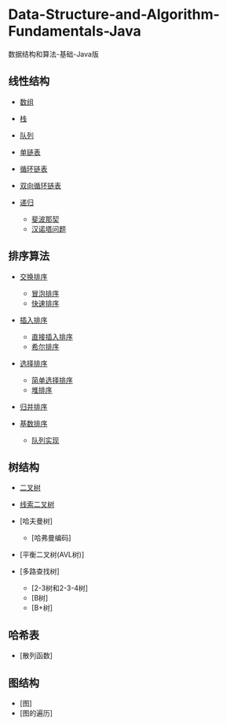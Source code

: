# Data-Structure-and-Algorithm-Fundamentals-Java
数据结构和算法-基础-Java版
## 线性结构
- [数组](/src/sort_Algorithm/exchange_Sort/array)
- [栈](/src/sort_Algorithm/exchange_Sort/stack)
- [队列](/src/sort_Algorithm/exchange_Sort/queue)
- [单链表](/src/sort_Algorithm/exchange_Sort/node)
- [循环链表](/src/sort_Algorithm/exchange_Sort/loopNode)
- [双向循环链表](/src/sort_Algorithm/exchange_Sort/doubleNode)
- [递归](/src/sort_Algorithm/exchange_Sort/recursion)

    + [斐波那契](/src/sort_Algorithm/exchange_Sort/recursion/fibonacci)
    + [汉诺塔问题](/src/sort_Algorithm/exchange_Sort/recursion/tower_of_Hanoi)
## 排序算法
- [交换排序](/src/sort_Algorithm/exchange_Sort)

    + [冒泡排序](/src/sort_Algorithm/exchange_Sort/bubble_Sort)
    + [快速排序](/src/sort_Algorithm/exchange_Sort/qucik_Sort)
- [插入排序](/src/sort_Algorithm/insertion_Sort)

    + [直接插入排序](/src/sort_Algorithm/insertion_Sort/straight_Insertion_Sort)
    + [希尔排序](/src/sort_Algorithm/insertion_Sort/shell_Sort)
- [选择排序](/src/sort_Algorithm/insertion_Sort/selection_Sort)

    + [简单选择排序](/src/sort_Algorithm/insertion_Sort/simple_Selection_Sort)
    + [堆排序](/src/sort_Algorithm/insertion_Sort/heap_Sort)
- [归并排序](/src/sort_Algorithm/insertion_Sort/merge_Sort)
- [基数排序](/src/sort_Algorithm/insertion_Sort/radix_Sort)
    
    + [队列实现](/src/sort_Algorithm/insertion_Sort/selection_Sort/radixQueueSort)
## 树结构
- [二叉树](/src/tree/binary_Tree)
- [线索二叉树](/src/tree/threaded_Binary_Tree)
- [哈夫曼树]

    + [哈弗曼编码]
- [平衡二叉树(AVL树)]
- [多路查找树]

    + [2-3树和2-3-4树]
    + [B树]
    + [B+树]
## 哈希表
- [散列函数]
## 图结构
- [图]
- [图的遍历]
